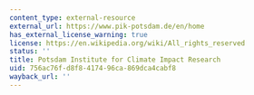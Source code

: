 ```yaml
---
content_type: external-resource
external_url: https://www.pik-potsdam.de/en/home
has_external_license_warning: true
license: https://en.wikipedia.org/wiki/All_rights_reserved
status: ''
title: Potsdam Institute for Climate Impact Research
uid: 756ac76f-d8f8-4174-96ca-869dca4cabf8
wayback_url: ''
---
```

